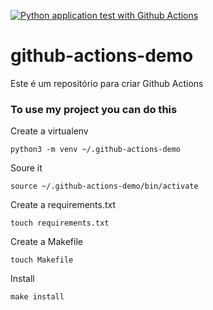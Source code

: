 [![Python application test with Github Actions](https://github.com/renatogcruz/github-actions-demo/actions/workflows/main.yml/badge.svg)](https://github.com/renatogcruz/github-actions-demo/actions/workflows/main.yml)

# github-actions-demo
Este é um repositório para criar Github Actions

### To use my project you can do this

Create a virtualenv

`python3 -m venv ~/.github-actions-demo`

Soure it 

`source ~/.github-actions-demo/bin/activate`

Create a requirements.txt

`touch requirements.txt`

Create a Makefile

`touch Makefile`

Install 

`make install`


